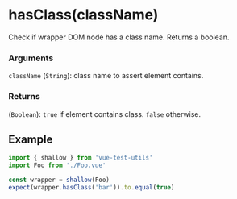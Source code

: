 # hasClass(className)

Check if wrapper DOM node has a class name. Returns a boolean.

### Arguments

`className` (`String`): class name to assert element contains.

### Returns

(`Boolean`): `true` if element contains class. `false` otherwise.

## Example

```js
import { shallow } from 'vue-test-utils'
import Foo from './Foo.vue'

const wrapper = shallow(Foo)
expect(wrapper.hasClass('bar')).to.equal(true)
```

